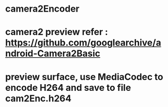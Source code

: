 # camera2Encoder
# camera2 preview refer : https://github.com/googlearchive/android-Camera2Basic
# preview surface, use MediaCodec to encode H264 and save to file cam2Enc.h264